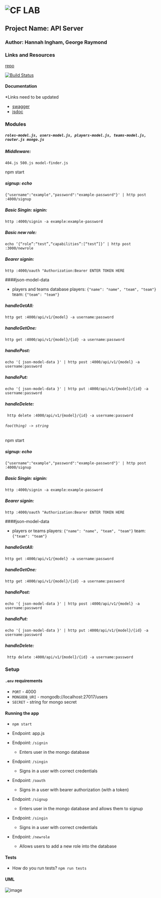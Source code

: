 ![CF](http://i.imgur.com/7v5ASc8.png) LAB
=================================================

## Project Name: API Server

### Author: Hannah Ingham, George Raymond

### Links and Resources

[repo](https://github.com/hingham/20-project-api)

[![Build Status](https://www.travis-ci.com/hingham/20-project-api.svg?branch=master)](https://www.travis-ci.com/hingham/20-project-api)

#### Documentation
*Links need to be updated
* [swagger](auth-api-20.herokuapp.com/api/v1/doc/)
* [jsdoc](auth-api-20.herokuapp.com/doc/)

### Modules
##### `roles-model.js, users-model.js, players-model.js, teams-model.js, router.js mongo.js`
##### Middleware: 
`404.js 500.js model-finder.js`


npm start
##### signup: echo 
`{"username":"example","password":"example-password"}' | http post :4000/signup`

##### Basic Singin: signin: 
`http :4000/signin -a example:example-password`

##### Basic new role:
`echo ‘{“role”:“test”,“capabilities”:[“test”]}’ | http post :3000/newrole`

##### Bearer signin: 
`http :4000/oauth "Authorization:Bearer ENTER TOKEN HERE`

####json-model-data 
* players and teams database
players: `{"name": "name", "team", "team"}`
team: `{"team": "team"}`

##### handleGetAll:
`http get :4000/api/v1/{model} -a username:password`

##### handleGetOne:
`http get :4000/api/v1/{model}/{id} -a username:password`

##### handlePost:
`echo '{ json-model-data }' | http post :4000/api/v1/{model} -a username:password`

##### handlePut:
`echo '{ json-model-data }' | http put :4000/api/v1/{model}/{id} -a username:password`

##### handleDelete:
` http delete :4000/api/v1/{model}/{id} -a username:password`

###### `foo(thing) -> string`
npm start
##### signup: echo 
`{"username":"example","password":"example-password"}' | http post :4000/signup`

##### Basic Singin: signin: 
`http :4000/signin -a example:example-password`

##### Bearer signin: 
`http :4000/oauth "Authorization:Bearer ENTER TOKEN HERE`

####json-model-data 
* players or teams
players: `{"name": "name", "team", "team"}`
team: `{"team": "team"}`

##### handleGetAll:
`http get :4000/api/v1/{model} -a username:password`

##### handleGetOne:
`http get :4000/api/v1/{model}/{id} -a username:password`

##### handlePost:
`echo '{ json-model-data }' | http post :4000/api/v1/{model} -a username:password`

##### handlePut:
`echo '{ json-model-data }' | http put :4000/api/v1/{model}/{id} -a username:password`

##### handleDelete:
` http delete :4000/api/v1/{model}/{id} -a username:password`

### Setup
#### `.env` requirements
* `PORT` - 4000
* `MONGODB_URI` - mongodb://localhost:27017/users
* `SECRET` - string for mongo secret

#### Running the app
* `npm start`
* Endpoint: app.js
* Endpoint: `/signin`
  * Enters user in the mongo database
* Endpoint: `/singin`
  * Signs in a user with correct credentials
* Endpoint: `/oauth`
  * Signs in a user with bearer authorization (with a token)

* Endpoint: `/signup`
  * Enters user in the mongo database and allows them to signup
* Endpoint: `/singin`
  * Signs in a user with correct credentials
* Endpoint: `/newrole`
  * Allows users to add a new role into the database

  
#### Tests
* How do you run tests? 
`npm run tests`

#### UML
![image](./assets/api-server-uml.JPG)
